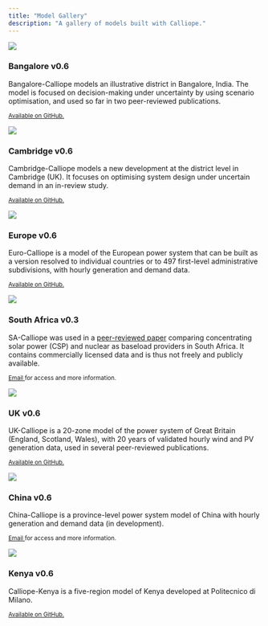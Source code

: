 ```yaml
---
title: "Model Gallery"
description: "A gallery of models built with Calliope."
---
```


<div class="card-columns">
  <div class="card">
    <img class="card-img-top" src="model-bangalore.png">
    <div class="card-body">
      <h3 class="card-title">Bangalore <span class="card-version">v0.6</span></h3>
      <p class="card-text">Bangalore-Calliope models an illustrative district in Bangalore, India. The model is focused on decision-making under uncertainty by using scenario optimisation, and used so far in two peer-reviewed publications.</p>
      <p class="card-text"><small class="text-muted"><a href="https://github.com/brynpickering/bangalore-calliope">Available on GitHub.</a></small></p>
    </div>
  </div>
  <div class="card">
    <img class="card-img-top" src="model-cambridge.png">
    <div class="card-body">
      <h3 class="card-title">Cambridge <span class="card-version">v0.6</span></h3>
      <p class="card-text">Cambridge-Calliope models a new development at the district level in Cambridge (UK). It focuses on optimising system design under uncertain demand in an in-review study.</p>
      <p class="card-text"><small class="text-muted"><a href="https://github.com/brynpickering/cambridge-calliope">Available on GitHub.</a></small></p>
    </div>
  </div>
  <div class="card">
    <img class="card-img-top" src="model-europe.png">
    <div class="card-body">
      <h3 class="card-title">Europe <span class="card-version">v0.6</span></h3>
      <p class="card-text">Euro-Calliope is a model of the European power system that can be built as a version resolved to individual countries or to 497 first-level administrative subdivisions, with hourly generation and demand data.</p>
      <p class="card-text"><small class="text-muted"><a href="https://github.com/timtroendle/euro-calliope">Available on GitHub.</a></small></p>
    </div>
  </div>
  <div class="card">
    <img class="card-img-top" src="model-southafrica.png">
    <div class="card-body">
      <h3 class="card-title">South Africa <span class="card-version">v0.3</span></h3>
      <p class="card-text">SA-Calliope was used in a <a href="https://doi.org/10.1016/j.energy.2015.04.077">peer-reviewed paper</a> comparing concentrating solar power (CSP) and nuclear as baseload providers in South Africa. It contains commercially licensed data and is thus not freely and publicly available.</p>
      <p class="card-text"><small class="text-muted"><a href="mailto:stefan.pfenninger@usys.ethz.ch">Email </a> for access and more information.</small></p>
    </div>
  </div>
  <div class="card">
    <img class="card-img-top" src="model-uk.png">
    <div class="card-body">
      <h3 class="card-title">UK <span class="card-version">v0.6</span></h3>
      <p class="card-text">UK-Calliope is a 20-zone model of the power system of Great Britain (England, Scotland, Wales), with 20 years of validated hourly wind and PV generation data, used in several peer-reviewed publications.</p>
      <p class="card-text"><small class="text-muted"><a href="https://github.com/sjpfenninger/uk-calliope">Available on GitHub.</a></small></p>
    </div>
  </div>
  <div class="card">
    <img class="card-img-top" src="model-china.png">
    <div class="card-body">
      <h3 class="card-title">China <span class="card-version">v0.6</span></h3>
      <p class="card-text">China-Calliope is a province-level power system model of China with hourly generation and demand data (in development).</p>
      <p class="card-text"><small class="text-muted"><a href="mailto:stefan.pfenninger@usys.ethz.ch">Email </a> for access and more information.</small></p>
    </div>
  </div>
  <div class="card">
    <img class="card-img-top" src="model-kenya.png">
    <div class="card-body">
      <h3 class="card-title">Kenya <span class="card-version">v0.6</span></h3>
      <p class="card-text">Calliope-Kenya is a five-region model of Kenya developed at Politecnico di Milano.</p>
      <p class="card-text"><small class="text-muted"><a href="https://github.com/SESAM-Polimi/Calliope-Kenya">Available on GitHub.</a></small></p>
    </div>
  </div>
</div>
